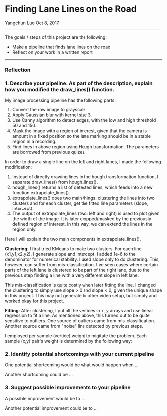 # **Finding Lane Lines on the Road** 

Yangchun Luo
Oct 8, 2017

---
The goals / steps of this project are the following:
* Make a pipeline that finds lane lines on the road
* Reflect on your work in a written report


[//]: # (Image References)

[image1]: ./examples/grayscale.jpg "Grayscale"

---

### Reflection

### 1. Describe your pipeline. As part of the description, explain how you modified the draw_lines() function.

My image processing pipeline has the following parts:
1. Convert the raw image to grayscale.
2. Apply Gaussian blur with kernel size 3.
3. Use Canny algorithm to detect edges, with the low and high threshold 50 and 150.
4. Mask the image with a region of interest, given that the camera is amount in a fixed position so the lane marking should be in a stable region in a recording.
5. Find lines in above region using Hough transformation. The parameters are borrowed from previous quizes.

In order to draw a single line on the left and right lanes, I made the following modification:
1. Instead of directly drawing lines in the hough transformation function, I separate draw_lines() from hough_lines().
2. hough_lines() returns a list of detected lines, which feeds into a new function extrapolate_lines().
3. extrapolate_lines() does two main things:  clustering the lines into two clusters and for each cluster, get the fitted line parameters (slope, intercept).
4. The output of extrapolate_lines (two: left and right) is used to plot given the width of the image. It is later cropped/masked by the previously defined region of interest. In this way, we can extend the lines in the region only.

Here I will explain the two main components in extrapolate_lines().

**Clustering**: I first tried KMeans to make two clusters. For each line (x1,y1,x2,y2), I generate slope and intercept. I added 1e-6 to the denominator for numerical stability. I used slope only to do clustering. This, however, can suffer from mis-classification. I've seen cases where certain parts of the left lane is clustered to be part of the right lane, due to the previous step finding a line with a very different slope in left lane.

This mis-classification is quite costly when later fitting the line. I changed the clustering to simply use slope > 0 and slope < 0, given the unique shape in this project. This may not generate to other video setup, but simply and worked okay for this project.

**Fitting**: After clustering, I put all the vertices in x, y arrays and use linear regression to fit a line. As mentioned above, this turned out to be quite sensitive to outliers. One source of outliers came from mis-classification. Another source came from "noise" line detected by previous steps. 

I employed per sample (vertice) weight to migitate the problem. Each sample (x,y) pair's weight is determined by the following way: 

### 2. Identify potential shortcomings with your current pipeline


One potential shortcoming would be what would happen when ... 

Another shortcoming could be ...


### 3. Suggest possible improvements to your pipeline

A possible improvement would be to ...

Another potential improvement could be to ...
